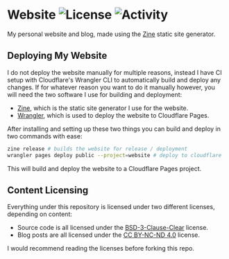 Website
![License](https://img.shields.io/badge/license-BSD--3--Clause--Clear-2b7fff)
![Activity](https://img.shields.io/gitea/last-commit/hanna/website?gitea_url=https%3A%2F%2Fcodeberg.org&color=2b7fff)
===============================================================================

My personal website and blog, made using the [Zine](https://zine-ssg.io/) static
site generator.

## Deploying My Website

I do not deploy the website manually for multiple reasons, instead I have CI
setup with Cloudflare's Wrangler CLI to automatically build and deploy any
changes. If for whatever reason you want to do it manually however, you will
need the two software I use for building and deployment:

- [Zine](https://zine-ssg.io/), which is the static site generator I use for the website.
- [Wrangler](https://github.com/cloudflare/workers-sdk/tree/main/packages/wrangler), which is used to deploy the website to Cloudflare Pages.

After installing and setting up these two things you can build and deploy in
two commands with ease:

```sh
zine release # builds the website for release / deployment
wrangler pages deploy public --project=website # deploy to cloudflare
```

This will build and deploy the website to a Cloudflare Pages project.

## Content Licensing

Everything under this repository is licensed under two different licenses,
depending on content:

- Source code is all licensed under the [BSD-3-Clause-Clear](LICENSE.txt) license.
- Blog posts are all licensed under the [CC BY-NC-ND 4.0](https://creativecommons.org/licenses/by-nc-nd/4.0/) license.

I would recommend reading the licenses before forking this repo.

